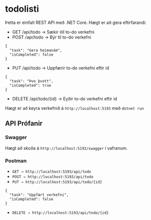 # todolisti
Þetta er einfalt REST API með .NET Core. Hægt er að gera eftirfarandi:

- GET /api/todo → Sækir öll to-do verkefni
- POST /api/todo → Býr til to-do verkefni
```
{
  "task": "Gera heimanám",
  "isCompleted": false
}
```
- PUT /api/todo → Uppfærir to-do verkefni eftir id
```
{
  "task": "Þvo þvott",
  "isCompleted": true
}
```
- DELETE /api/todo/{id} → Eyðir to-do verkefni eftir id

Hægt er að keyra verkefnið á `http://localhost:5193` með `dotnet run`

## API Prófanir
### Swagger
Hægt að skoða á `http://localhost:5193/swagger` í vafranum.

### Postman
- `GET → http://localhost:5193/api/todo`
- `POST → http://localhost:5193/api/todo`
- `PUT → http://localhost:5193/api/todo/{id}`
```
{
  "task": "Uppfært verkefni",
  "isCompleted": false
}
```
- `DELETE → http://localhost:5193/api/todo/{id}`

